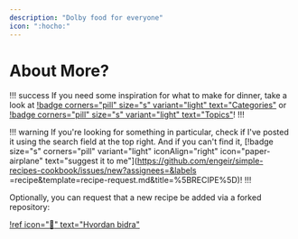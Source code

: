 ```yaml
---
description: "Dolby food for everyone"
icon: ":hocho:"
---
```


# About More?

!!! success
If you need some inspiration for what to make for dinner, take a look at [!badge
corners="pill" size="s" variant="light" text="Categories"](./categories) or [!badge
corners="pill" size="s" variant="light" text="Topics"](./tags)!
!!!

!!! warning
If you're looking for something in particular, check if I've posted it using
the search field at the top right. And if you can't find it, [!badge size="s" corners="pill"
variant="light" iconAlign="right" icon="paper-airplane" text="suggest it to me"](https://github.com/engeir/simple-recipes-cookbook/issues/new?assignees=&labels =recipe&template=recipe-request.md&title=%5BRECIPE%5D)!
!!!

Optionally, you can request that a new recipe be added via a forked repository:

[!ref icon=":rocket:" text="Hvordan bidra"](/blog/2022-5-24-hvordan-bidra.md)